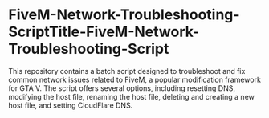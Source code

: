 # FiveM-Network-Troubleshooting-ScriptTitle-FiveM-Network-Troubleshooting-Script
This repository contains a batch script designed to troubleshoot and fix common network issues related to FiveM, a popular modification framework for GTA V. The script offers several options, including resetting DNS, modifying the host file, renaming the host file, deleting and creating a new host file, and setting CloudFlare DNS.
